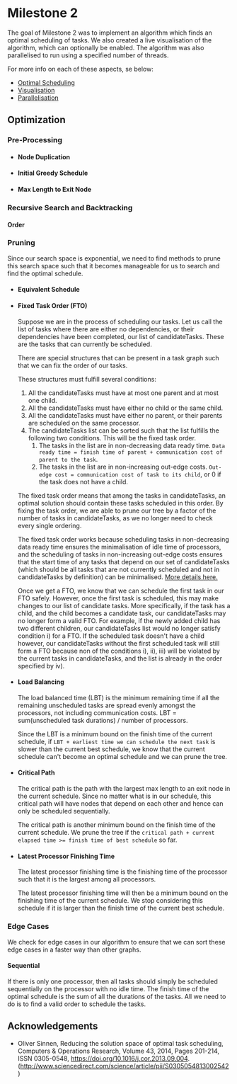 # Milestone 2

The goal of Milestone 2 was to implement an algorithm which finds an optimal scheduling of tasks.
We also created a live visualisation of the algorithm, which can optionally be enabled.
The algorithm was also parallelised to run using a specified number of threads.

For more info on each of these aspects, se below:
- [Optimal Scheduling](./Optimal_Scheduling.md)
- [Visualisation](./Visualisation.md)
- [Parallelisation](./Parallelisation.md)

## Optimization

### Pre-Processing
* #### Node Duplication
* #### Initial Greedy Schedule
* #### Max Length to Exit Node

### Recursive Search and Backtracking

#### Order

### Pruning
Since our search space is exponential, we need to find methods to prune this search space such that it becomes manageable for us to search and find the optimal schedule.

* #### Equivalent Schedule
* #### Fixed Task Order (FTO)
   Suppose we are in the process of scheduling our tasks. Let us call the list of tasks where there are either no dependencies, or their dependencies have been completed, our list of candidateTasks. These are the tasks that can currently be scheduled.
   
   There are special structures that can be present in a task graph such that we can fix the order of our tasks.
   
   These structures must fulfill several conditions:
   1. All the candidateTasks must have at most one parent and at most one child.
   2. All the candidateTasks must have either no child or the same child.
   3. All the candidateTasks must have either no parent, or their parents are scheduled on the same processor.
   4. The candidateTasks list can be sorted such that the list fulfills the following two conditions. This will be the fixed task order.
        1. The tasks in the list are in non-decreasing data ready time. `Data ready time = finish time of parent + communication cost of parent to the task`.
        2. The tasks in the list are in non-increasing out-edge costs. `Out-edge cost = communication cost of task to its child`, or 0 if the task does not have a child.
     
   The fixed task order means that among the tasks in candidateTasks, an optimal solution should contain these tasks scheduled in this order. By fixing the task order, we are able to prune our tree by a factor of the number of tasks in candidateTasks, as we no longer need to check every single ordering. 
   
   The fixed task order works because scheduling tasks in non-decreasing data ready time ensures the minimalisation of idle time of processors, and the scheduling of tasks in non-increasing out-edge costs ensures that the start time of any tasks that depend on our set of candidateTasks (which should be all tasks that are not currently scheduled and not in candidateTasks by definition) can be minimalised. [More details here.](http://www.sciencedirect.com/science/article/pii/S0305054813002542)
   
   Once we get a FTO, we know that we can schedule the first task in our FTO safely. However, once the first task is scheduled, this may make changes to our list of candidate tasks. More specifically, if the task has a child, and the child becomes a candidate task, our candidateTasks may no longer form a valid FTO. For example, if the newly added child has two different children, our candidateTasks list would no longer satisfy condition i) for a FTO. If the scheduled task doesn't have a child however, our candidateTasks without the first scheduled task will still form a FTO because non of the conditions i), ii), iii) will be violated by the current tasks in candidateTasks, and the list is already in the order specified by iv).
   
* #### Load Balancing
    The load balanced time (LBT) is the minimum remaining time if all the remaining unscheduled tasks are spread evenly amongst the processors, not including communication costs. LBT = sum(unscheduled task durations) / number of processors.
    
    Since the LBT is a minimum bound on the finish time of the current schedule, if `LBT + earliest time we can schedule the next task` is slower than the current best schedule, we know that the current schedule can't become an optimal schedule and we can prune the tree.

* #### Critical Path
    The critical path is the path with the largest max length to an exit node in the current schedule. Since no matter what is in our schedule, this critical path will have nodes that depend on each other and hence can only be scheduled sequentially.
    
    The critical path is another minimum bound on the finish time of the current schedule. We prune the tree if the `critical path + current elapsed time >= finish time of best schedule` so far.
    
* #### Latest Processor Finishing Time
    The latest processor finishing time is the finishing time of the processor such that it is the largest among all processors. 
    
    The latest processor finishing time will then be a minimum bound on the finishing time of the current schedule. We stop considering this schedule if it is larger than the finish time of the current best schedule.

### Edge Cases
We check for edge cases in our algorithm to ensure that we can sort these edge cases in a faster way than other graphs.
#### Sequential
If there is only one processor, then all tasks should simply be scheduled sequentially on the processor with no idle time. The finish time of the optimal schedule is the sum of all the durations of the tasks. All we need to do is to find a valid order to schedule the tasks. 

## Acknowledgements
- Oliver Sinnen,
Reducing the solution space of optimal task scheduling,
Computers & Operations Research,
Volume 43,
2014,
Pages 201-214,
ISSN 0305-0548,
https://doi.org/10.1016/j.cor.2013.09.004.
(http://www.sciencedirect.com/science/article/pii/S0305054813002542)


